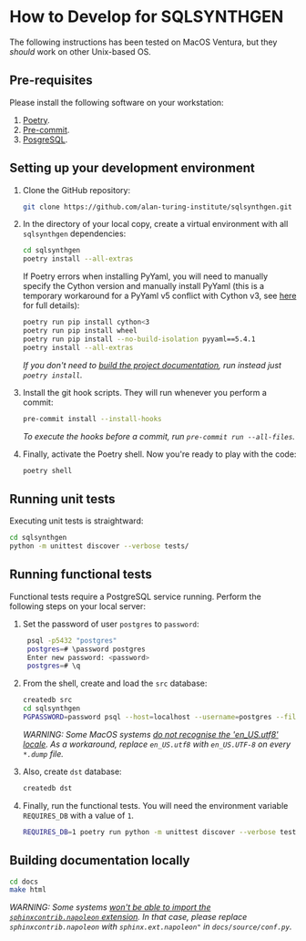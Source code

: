 # How to Develop for SQLSYNTHGEN

The following instructions has been tested on MacOS Ventura, but they *should* work on other Unix-based OS.

## Pre-requisites

Please install the following software on your workstation:

1. [Poetry](https://python-poetry.org/docs/#installation).
1. [Pre-commit](https://pre-commit.com/#install).
1. [PosgreSQL](https://postgresapp.com).

## Setting up your development environment

1. Clone the GitHub repository:

    ```bash
    git clone https://github.com/alan-turing-institute/sqlsynthgen.git
    ```

1. In the directory of your local copy, create a virtual environment with all `sqlsynthgen` dependencies:

    ```bash
    cd sqlsynthgen
    poetry install --all-extras
    ```

   If Poetry errors when installing PyYaml, you will need to manually specify the Cython version and manually install PyYaml (this is a temporary workaround for a PyYaml v5 conflict with Cython v3, see [here](https://github.com/yaml/pyyaml/issues/601) for full details):

    ```bash
    poetry run pip install cython<3
    poetry run pip install wheel
    poetry run pip install --no-build-isolation pyyaml==5.4.1
    poetry install --all-extras
    ```

    *If you don't need to [build the project documentation](#building-documentation-locally), run instead just `poetry install`.*

1. Install the git hook scripts. They will run whenever you perform a commit:

    ```bash
    pre-commit install --install-hooks
    ```

    *To execute the hooks before a commit, run `pre-commit run --all-files`.*

1. Finally, activate the Poetry shell. Now you're ready to play with the code:

    ```bash
    poetry shell
    ```

## Running unit tests

Executing unit tests is straightward:

```bash
cd sqlsynthgen
python -m unittest discover --verbose tests/
```

## Running functional tests

Functional tests require a PostgreSQL service running. Perform the following steps on your local server:

1. Set the password of user `postgres` to `password`:

   ```bash
    psql -p5432 "postgres"
    postgres=# \password postgres
    Enter new password: <password>
    postgres=# \q
    ```

1. From the shell, create and load the `src` database:

    ```bash
    createdb src
    cd sqlsynthgen
    PGPASSWORD=password psql --host=localhost --username=postgres --file=tests/examples/src.dump
    ```

    *WARNING: Some MacOS systems [do not recognise the 'en_US.utf8' locale](https://apple.stackexchange.com/questions/206495/load-a-locale-from-usr-local-share-locale-in-os-x). As a workaround, replace `en_US.utf8` with `en_US.UTF-8` on every `*.dump` file.*

1. Also, create `dst` database:

    ```bash
    createdb dst
    ```

1. Finally, run the functional tests. You will need the environment variable `REQUIRES_DB` with a value of `1`.

    ```bash
    REQUIRES_DB=1 poetry run python -m unittest discover --verbose tests
    ```

## Building documentation locally

```bash
cd docs
make html
```

*WARNING: Some systems [won't be able to import the `sphinxcontrib.napoleon` extension](https://github.com/sphinx-doc/sphinx/issues/10378). In that case,
please replace `sphinxcontrib.napoleon` with `sphinx.ext.napoleon"` in `docs/source/conf.py`.*
